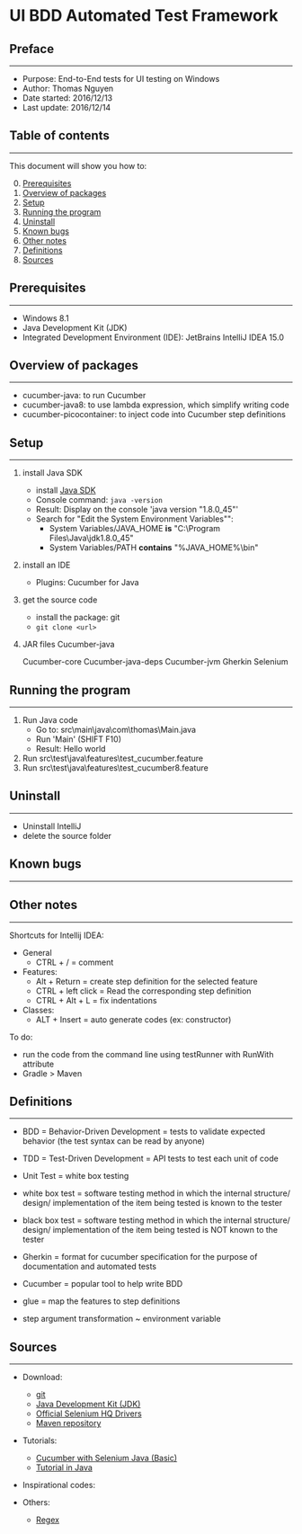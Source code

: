 # UI BDD Automated Test Framework

## Preface
---

* Purpose: End-to-End tests for UI testing on Windows
* Author: Thomas Nguyen
* Date started: 2016/12/13
* Last update: 2016/12/14

## Table of contents
---

This document will show you how to:

0. [Prerequisites](#Prerequisites)
1. [Overview of packages](#Overview-of-packages)
2. [Setup](#Setup)
3. [Running the program](#Running-the-program)
4. [Uninstall](#Uninstall)
5. [Known bugs](#Known-bugs)
6. [Other notes](#Other-notes)
7. [Definitions](#Definitions)
8. [Sources](#Sources)

## Prerequisites
---

* Windows 8.1
* Java Development Kit (JDK)
* Integrated Development Environment (IDE): JetBrains IntelliJ IDEA 15.0

## Overview of packages
---

* cucumber-java: to run Cucumber
* cucumber-java8: to use lambda expression, which simplify writing code  
* cucumber-picocontainer: to inject code into Cucumber step definitions

## Setup
---

1. install Java SDK
    * install [Java SDK](http://www.oracle.com/technetwork/java/javase/downloads/index.html) 
    * Console command: `java -version`
    * Result: Display on the console 'java version "1.8.0_45"'
    * Search for "Edit the System Environment Variables"":
        * System Variables/JAVA_HOME **is** "C:\Program Files\Java\jdk1.8.0_45"
        * System Variables/PATH **contains** "%JAVA_HOME%\bin"
2. install an IDE
    * Plugins: Cucumber for Java
3. get the source code
    * install the package: git
    * `git clone <url>`
4. JAR files
    Cucumber-java

    Cucumber-core
    Cucumber-java-deps
    Cucumber-jvm
    Gherkin
    Selenium

## Running the program
---

1. Run Java code
    * Go to: src\main\java\com\thomas\Main.java
    * Run 'Main' (SHIFT F10)
    * Result: Hello world
2. Run src\test\java\features\test_cucumber.feature
3. Run src\test\java\features\test_cucumber8.feature

## Uninstall
---

* Uninstall IntelliJ
* delete the source folder

## Known bugs
---

## Other notes
---

Shortcuts for Intellij IDEA:
* General
    * CTRL + / = comment
* Features:
    * Alt + Return = create step definition for the selected feature
    * CTRL + left click = Read the corresponding step definition
    * CTRL + Alt + L = fix indentations
* Classes:
    * ALT + Insert = auto generate codes (ex: constructor)

To do:
* run the code from the command line using testRunner with RunWith attribute
* Gradle > Maven

## Definitions
---

* BDD = Behavior-Driven Development = tests to validate expected behavior (the test syntax can be read by anyone)
* TDD = Test-Driven Development = API tests to test each unit of code
* Unit Test = white box testing
* white box test = software testing method in which the internal structure/ design/ implementation of the item being tested is known to the tester
* black box test = software testing method in which the internal structure/ design/ implementation of the item being tested is NOT known to the tester
* Gherkin = format for cucumber specification for the purpose of documentation and automated tests
* Cucumber = popular tool to help write BDD

* glue = map the features to step definitions
* step argument transformation ~ environment variable

## Sources
---

* Download:

    * [git](https://git-scm.com/)
    * [Java Development Kit (JDK)](http://www.oracle.com/technetwork/java/javase/downloads/index.html)
    * [Official Selenium HQ Drivers](http://www.seleniumhq.org/download/)
    * [Maven repository](https://mvnrepository.com/)

* Tutorials:

    * [Cucumber with Selenium Java (Basic)](https://www.udemy.com/cucumber-with-selenium/learn/v4/overview)
    * [Tutorial in Java](https://www.tutorialspoint.com/java/java_regular_expressions.htm)

* Inspirational codes:
* Others:

    * [Regex](https://regex101.com/)
